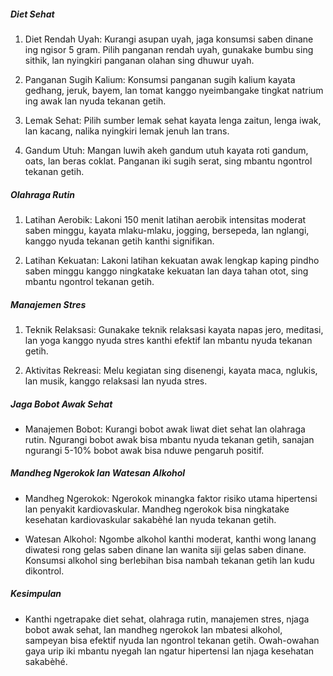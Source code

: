 ##### Diet Sehat
1. Diet Rendah Uyah: Kurangi asupan uyah, jaga konsumsi saben dinane ing ngisor 5 gram. Pilih panganan rendah uyah, gunakake bumbu sing sithik, lan nyingkiri panganan olahan sing dhuwur uyah.

2. Panganan Sugih Kalium: Konsumsi panganan sugih kalium kayata gedhang, jeruk, bayem, lan tomat kanggo nyeimbangake tingkat natrium ing awak lan nyuda tekanan getih.

3. Lemak Sehat: Pilih sumber lemak sehat kayata lenga zaitun, lenga iwak, lan kacang, nalika nyingkiri lemak jenuh lan trans.

4. Gandum Utuh: Mangan luwih akeh gandum utuh kayata roti gandum, oats, lan beras coklat. Panganan iki sugih serat, sing mbantu ngontrol tekanan getih.

##### Olahraga Rutin
1. Latihan Aerobik: Lakoni 150 menit latihan aerobik intensitas moderat saben minggu, kayata mlaku-mlaku, jogging, bersepeda, lan nglangi, kanggo nyuda tekanan getih kanthi signifikan.

2. Latihan Kekuatan: Lakoni latihan kekuatan awak lengkap kaping pindho saben minggu kanggo ningkatake kekuatan lan daya tahan otot, sing mbantu ngontrol tekanan getih.

##### Manajemen Stres
1. Teknik Relaksasi: Gunakake teknik relaksasi kayata napas jero, meditasi, lan yoga kanggo nyuda stres kanthi efektif lan mbantu nyuda tekanan getih.

2. Aktivitas Rekreasi: Melu kegiatan sing disenengi, kayata maca, nglukis, lan musik, kanggo relaksasi lan nyuda stres.

##### Jaga Bobot Awak Sehat
* Manajemen Bobot: Kurangi bobot awak liwat diet sehat lan olahraga rutin. Ngurangi bobot awak bisa mbantu nyuda tekanan getih, sanajan ngurangi 5-10% bobot awak bisa nduwe pengaruh positif.

##### Mandheg Ngerokok lan Watesan Alkohol
* Mandheg Ngerokok: Ngerokok minangka faktor risiko utama hipertensi lan penyakit kardiovaskular. Mandheg ngerokok bisa ningkatake kesehatan kardiovaskular sakabèhé lan nyuda tekanan getih.

* Watesan Alkohol: Ngombe alkohol kanthi moderat, kanthi wong lanang diwatesi rong gelas saben dinane lan wanita siji gelas saben dinane. Konsumsi alkohol sing berlebihan bisa nambah tekanan getih lan kudu dikontrol.

##### Kesimpulan
* Kanthi ngetrapake diet sehat, olahraga rutin, manajemen stres, njaga bobot awak sehat, lan mandheg ngerokok lan mbatesi alkohol, sampeyan bisa efektif nyuda lan ngontrol tekanan getih. Owah-owahan gaya urip iki mbantu nyegah lan ngatur hipertensi lan njaga kesehatan sakabèhé.